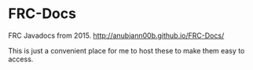 FRC-Docs
========

FRC Javadocs from 2015. http://anubiann00b.github.io/FRC-Docs/

This is just a convenient place for me to host these to make them easy to access.
